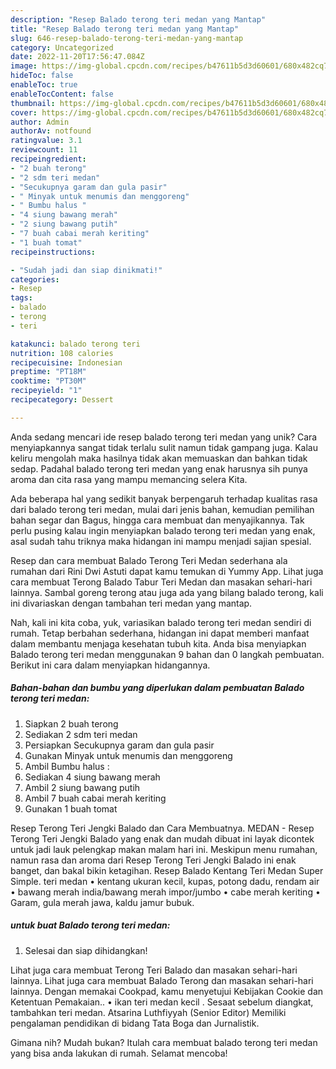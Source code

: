 ```yaml
---
description: "Resep Balado terong teri medan yang Mantap"
title: "Resep Balado terong teri medan yang Mantap"
slug: 646-resep-balado-terong-teri-medan-yang-mantap
category: Uncategorized
date: 2022-11-20T17:56:47.084Z
image: https://img-global.cpcdn.com/recipes/b47611b5d3d60601/680x482cq70/balado-terong-teri-medan-foto-resep-utama.jpg
hideToc: false
enableToc: true
enableTocContent: false
thumbnail: https://img-global.cpcdn.com/recipes/b47611b5d3d60601/680x482cq70/balado-terong-teri-medan-foto-resep-utama.jpg
cover: https://img-global.cpcdn.com/recipes/b47611b5d3d60601/680x482cq70/balado-terong-teri-medan-foto-resep-utama.jpg
author: Admin
authorAv: notfound
ratingvalue: 3.1
reviewcount: 11
recipeingredient:
- "2 buah terong"
- "2 sdm teri medan"
- "Secukupnya garam dan gula pasir"
- " Minyak untuk menumis dan menggoreng"
- " Bumbu halus "
- "4 siung bawang merah"
- "2 siung bawang putih"
- "7 buah cabai merah keriting"
- "1 buah tomat"
recipeinstructions:

- "Sudah jadi dan siap dinikmati!"
categories:
- Resep
tags:
- balado
- terong
- teri

katakunci: balado terong teri 
nutrition: 108 calories
recipecuisine: Indonesian
preptime: "PT18M"
cooktime: "PT30M"
recipeyield: "1"
recipecategory: Dessert

---
```





Anda sedang mencari ide resep balado terong teri medan yang unik? Cara menyiapkannya sangat tidak terlalu sulit namun tidak gampang juga. Kalau keliru mengolah maka hasilnya tidak akan memuaskan dan bahkan tidak sedap. Padahal balado terong teri medan yang enak harusnya sih punya aroma dan cita rasa yang mampu memancing selera Kita.





Ada beberapa hal yang sedikit banyak berpengaruh terhadap kualitas rasa dari balado terong teri medan, mulai dari jenis bahan, kemudian pemilihan bahan segar dan Bagus, hingga cara membuat dan menyajikannya. Tak perlu pusing kalau ingin menyiapkan balado terong teri medan yang enak,      asal sudah tahu triknya maka hidangan ini mampu menjadi sajian spesial.














Resep dan cara membuat Balado Terong Teri Medan sederhana ala rumahan dari Rini Dwi Astuti dapat kamu temukan di Yummy App. Lihat juga cara membuat Terong Balado Tabur Teri Medan dan masakan sehari-hari lainnya. Sambal goreng terong atau juga ada yang bilang balado terong, kali ini divariaskan dengan tambahan teri medan yang mantap.






Nah, kali ini kita coba, yuk, variasikan balado terong teri medan sendiri di rumah. Tetap berbahan sederhana, hidangan ini dapat memberi manfaat dalam membantu menjaga kesehatan tubuh kita. Anda bisa menyiapkan Balado terong teri medan menggunakan 9 bahan dan 0 langkah pembuatan. Berikut ini cara dalam menyiapkan hidangannya.

<!--inarticleads1-->

##### Bahan-bahan dan bumbu yang diperlukan dalam pembuatan Balado terong teri medan:

1. Siapkan 2 buah terong
1. Sediakan 2 sdm teri medan
1. Persiapkan Secukupnya garam dan gula pasir
1. Gunakan  Minyak untuk menumis dan menggoreng
1. Ambil  Bumbu halus :
1. Sediakan 4 siung bawang merah
1. Ambil 2 siung bawang putih
1. Ambil 7 buah cabai merah keriting
1. Gunakan 1 buah tomat


Resep Terong Teri Jengki Balado dan Cara Membuatnya. MEDAN - Resep Terong Teri Jengki Balado yang enak dan mudah dibuat ini layak dicontek untuk jadi lauk pelengkap makan malam hari ini. Meskipun menu rumahan, namun rasa dan aroma dari Resep Terong Teri Jengki Balado ini enak banget, dan bakal bikin ketagihan. Resep Balado Kentang Teri Medan Super Simple. teri medan • kentang ukuran kecil, kupas, potong dadu, rendam air • bawang merah india/bawang merah impor/jumbo • cabe merah keriting • Garam, gula merah jawa, kaldu jamur bubuk. 

<!--inarticleads2-->

#####  untuk buat Balado terong teri medan:


1. Selesai dan siap dihidangkan!

Lihat juga cara membuat Terong Teri Balado dan masakan sehari-hari lainnya. Lihat juga cara membuat Balado Terong dan masakan sehari-hari lainnya. Dengan memakai Cookpad, kamu menyetujui Kebijakan Cookie dan Ketentuan Pemakaian.. • ikan teri medan kecil . Sesaat sebelum diangkat, tambahkan teri medan. Atsarina Luthfiyyah (Senior Editor) Memiliki pengalaman pendidikan di bidang Tata Boga dan Jurnalistik. 

Gimana nih? Mudah bukan? Itulah cara membuat balado terong teri medan yang bisa anda lakukan di rumah. Selamat mencoba!
